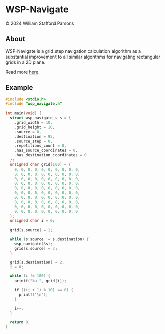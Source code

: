 # WSP-Navigate
© 2024 William Stafford Parsons

## About
WSP-Navigate is a grid step navigation calculation algorithm as a substantial improvement to all similar algorithms for navigating rectangular grids in a 2D plane.

Read more [here](https://williamstaffordparsons.github.io/wsp-navigate/).

## Example
``` c
#include <stdio.h>
#include "wsp_navigate.h"

int main(void) {
  struct wsp_navigate_s s = {
    .grid_width = 10,
    .grid_height = 10,
    .source = 0,
    .destination = 95,
    .source_step = 0,
    .repetitions_count = 0,
    .has_source_coordinates = 0,
    .has_destination_coordinates = 0
  };
  unsigned char grid[100] = {
    0, 0, 0, 0, 0, 0, 0, 0, 0, 0,
    0, 0, 0, 0, 0, 0, 0, 0, 0, 0,
    0, 0, 0, 0, 0, 0, 0, 0, 0, 0,
    0, 0, 0, 0, 0, 0, 0, 0, 0, 0,
    0, 0, 0, 0, 0, 0, 0, 0, 0, 0,
    0, 0, 0, 0, 0, 0, 0, 0, 0, 0,
    0, 0, 0, 0, 0, 0, 0, 0, 0, 0,
    0, 0, 0, 0, 0, 0, 0, 0, 0, 0,
    0, 0, 0, 0, 0, 0, 0, 0, 0, 0,
    0, 0, 0, 0, 0, 0, 0, 0, 0, 0
  };
  unsigned char i = 0;

  grid[s.source] = 1;

  while (s.source != s.destination) {
    wsp_navigate(&s);
    grid[s.source] = 3;
  }

  grid[s.destination] = 2;
  i = 0;

  while (i != 100) {
    printf("%u ", grid[i]);

    if (((i + 1) % 10) == 0) {
      printf("\n");
    }

    i++;
  }

  return 0;
}
```
